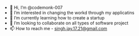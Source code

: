 - 👋 Hi, I’m @codemonk-007
- 👀 I’m interested in changing the workd through my applicatins
- 🌱 I’m currently learning how to create a startup
- 💞️ I’m looking to collaborate on all types of software project
- 📫 How to reach me - singh.jay.17.21@gmail.com

<!---
codemonk-007/codemonk-007 is a ✨ special ✨ repository because its `README.md` (this file) appears on your GitHub profile.
You can click the Preview link to take a look at your changes.
--->
